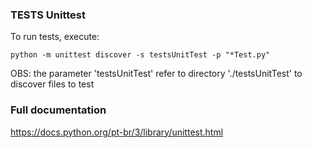 ### TESTS Unittest ###
To run tests, execute:
```
python -m unittest discover -s testsUnitTest -p "*Test.py"
```
OBS: the parameter 'testsUnitTest' refer to directory './testsUnitTest' to discover files to test

### Full documentation ###

https://docs.python.org/pt-br/3/library/unittest.html
